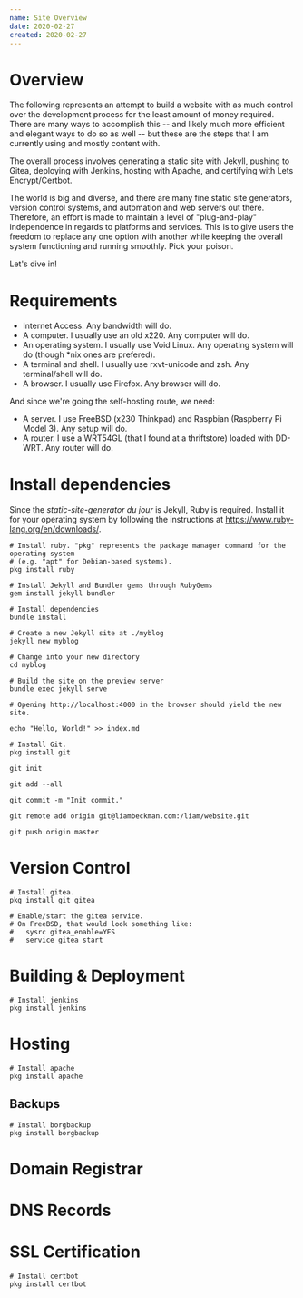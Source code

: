 ```yaml
---
name: Site Overview
date: 2020-02-27
created: 2020-02-27
---
```


# Overview

The following represents an attempt to build a website with as much control over the development process for the least amount of money required. There are many ways to accomplish this -- and likely much more efficient and elegant ways to do so as well -- but these are the steps that I am currently using and mostly content with.

The overall process involves generating a static site with Jekyll, pushing to Gitea, deploying with Jenkins, hosting with Apache, and certifying with Lets Encrypt/Certbot.

The world is big and diverse, and there are many fine static site generators, version control systems, and automation and web servers out there. Therefore, an effort is made to maintain a level of "plug-and-play" independence in regards to platforms and services. This is to give users the freedom to replace any one option with another while keeping the overall system functioning and running smoothly. Pick your poison.

Let's dive in!

# Requirements

- Internet Access. Any bandwidth will do.
- A computer. I usually use an old x220. Any computer will do.
- An operating system. I usually use Void Linux. Any operating system will do (though *nix ones are prefered).
- A terminal and shell. I usually use rxvt-unicode and zsh. Any terminal/shell will do.
- A browser. I usually use Firefox. Any browser will do.

And since we're going the self-hosting route, we need:
- A server. I use FreeBSD (x230 Thinkpad) and Raspbian (Raspberry Pi Model 3). Any setup will do.
- A router. I use a WRT54GL (that I found at a thriftstore) loaded with DD-WRT. Any router will do.

# Install dependencies

Since the *static-site-generator du jour* is Jekyll, Ruby is required. Install it for your operating system by following the instructions at https://www.ruby-lang.org/en/downloads/.

```
# Install ruby. "pkg" represents the package manager command for the operating system
# (e.g. "apt" for Debian-based systems).
pkg install ruby

# Install Jekyll and Bundler gems through RubyGems
gem install jekyll bundler

# Install dependencies
bundle install

# Create a new Jekyll site at ./myblog
jekyll new myblog

# Change into your new directory
cd myblog

# Build the site on the preview server
bundle exec jekyll serve

# Opening http://localhost:4000 in the browser should yield the new site.
```

```shell
echo "Hello, World!" >> index.md

# Install Git.
pkg install git

git init

git add --all

git commit -m "Init commit."

git remote add origin git@liambeckman.com:/liam/website.git

git push origin master
```

# Version Control

```shell
# Install gitea.
pkg install git gitea

# Enable/start the gitea service.
# On FreeBSD, that would look something like:
#   sysrc gitea_enable=YES
#   service gitea start
```

# Building & Deployment

```
# Install jenkins
pkg install jenkins
```

# Hosting

```
# Install apache
pkg install apache
```

## Backups

```
# Install borgbackup
pkg install borgbackup
```

# Domain Registrar

# DNS Records

# SSL Certification

```
# Install certbot
pkg install certbot
```

